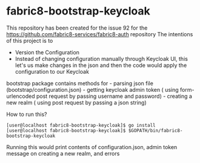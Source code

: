 # fabric8-bootstrap-keycloak
This repository has been created for the issue 92 for the https://github.com/fabric8-services/fabric8-auth repository
The intentions of this project is to
  - Version the Configuration
  - Instead of changing configuration manually through Keycloak UI, this let's us make changes in the json and then the code would apply the configuration to our Keycloak 
    
bootstrap package contains methods for 
        -   parsing json file (bootstrap/configuration.json)
        -   getting keycloak admin token ( using form-urlencoded post request by passing username and password)
        -   creating a new realm ( using post request by passing a json string)

How to run this?
```
[user@localhost fabric8-bootstrap-keycloak]$ go install
[user@localhost fabric8-bootstrap-keycloak]$ $GOPATH/bin/fabric8-bootstrap-keycloak

```
Running this would print contents of configuration.json, admin token message on creating a new realm, and errors
